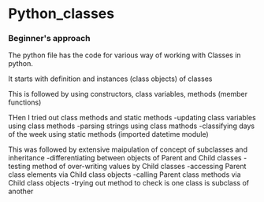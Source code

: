 # Python_classes
### Beginner's approach

The python file has the code for various way of working with Classes in python.

It starts with definition and instances (class objects) of classes

This is followed by using constructors, class variables, methods (member functions)

THen I tried out class methods and static methods
-updating class variables using class methods
-parsing strings using class mathods
-classifying days of the week using static methods (imported datetime module)

This was followed by extensive maipulation of concept of subclasses and inheritance
-differentiating between objects of Parent and Child classes
-testing method of over-writing values by Child classes
-accessing Parent class elements via Child class objects
-calling Parent class methods via Child class objects
-trying out method to check is one class is subclass of another
